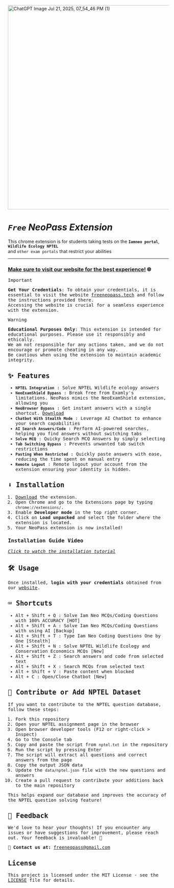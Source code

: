 <img width="1280" height="640" alt="ChatGPT Image Jul 21, 2025, 07_54_46 PM (1)" src="https://github.com/user-attachments/assets/13782830-8c68-4edb-acaf-4ff1310d7938" />

# <i>**`Free`** NeoPass Extension</i>

This chrome extension is for students taking tests on the **`Iamneo portal`**, **`Wildlife Ecology NPTEL`**<br> and `other exam portals` that restrict your abilities

---

### [**Make sure to visit our website for the best experience!**](https://www.freeneopass.tech) 🌐

<samp>
  
> [!IMPORTANT]
> **Get Your Credentials**: To obtain your credentials, it is essential to visit the website [freeneopass.tech](https://www.freeneopass.tech) and follow the instructions provided there.  
> Accessing the website is crucial for a seamless experience with the extension.  

> [!WARNING]
> **Educational Purposes Only**: This extension is intended for educational purposes. Please use it responsibly and ethically.  
> We am not responsible for any actions taken, and we do not encourage or promote cheating in any way.  
> Be cautious when using the extension to maintain academic integrity.

## ✨ Features

- **`NPTEL Integration`** : Solve NPTEL Wildlife ecology answers
- **`NeoExamShield Bypass`** : Break free from Examly's limitations.  NeoPass mimics the NeoExamShield extension, allowing you 
- **`NeoBrowser Bypass`** : Get instant answers with a single shortcut. [Download](https://drive.google.com/drive/u/1/folders/1Zz2icoyB0eaI2JBJKgP3C8zgAstK2rCs)
- **`Chatbot With Stealth Mode`** : Leverage AI Chatbot to enhance your search capabilities
- **`AI Search Answers/Code`** : Perform AI-powered searches, helping you find answers without switching tabs
- **`Solve MCQ`** : Quicky Search MCQ Answers by simply selecting
- **`Tab Switching Bypass`** : Prevents unwanted tab switch restrictions
- **`Pasting When Restricted`** : Quickly paste answers with ease, reducing the time spent on manual entry
- **`Remote Logout`** : Remote logout your account from the extension ensuring your identity is hidden.

## ⬇️ Installation

1. [Download](https://github.com/Max-Eee/NeoPass/archive/refs/heads/main.zip) the extension.
2. Open Chrome and go to the Extensions page by typing `chrome://extensions/`.
3. Enable **Developer mode** in the top right corner.
4. Click on **Load unpacked** and select the folder where the extension is located.
5. Your NeoPass extension is now installed!

### Installation Guide Video
[*Click to watch the installation tutorial*](https://drive.google.com/file/d/1PKyvMHfq8J9gI8JR8uCc38OmubYEXfd2/view)

## 🛠️ Usage

Once installed, **login with your credentials** obtained from our [website](https://www.freeneopass.tech).

## ⌨️ Shortcuts

- <kbd>Alt</kbd> + <kbd>Shift</kbd> + <kbd>Q</kbd> : Solve Iam Neo MCQs/Coding Questions with 100% ACCURACY [HOT]
- <kbd>Alt</kbd> + <kbd>Shift</kbd> + <kbd>A</kbd> : Solve Iam Neo MCQs/Coding Questions with using AI [Backup]
- <kbd>Alt</kbd> + <kbd>Shift</kbd> + <kbd>T</kbd> : Type Iam Neo Coding Questions One by One [Stealth]
- <kbd>Alt</kbd> + <kbd>Shift</kbd> + <kbd>N</kbd> : Solve NPTEL Wildlife Ecology and Conservation Economics MCQs [New]
- <kbd>Alt</kbd> + <kbd>Shift</kbd> + <kbd>Z</kbd> : Search answers and code from selected text  
- <kbd>Alt</kbd> + <kbd>Shift</kbd> + <kbd>X</kbd> : Search MCQs from selected text
- <kbd>Alt</kbd> + <kbd>Shift</kbd> + <kbd>V</kbd> : Paste content when blocked
- <kbd>Alt</kbd> + <kbd>C</kbd> : Open/Close Chatbot [New]

## 🤝 Contribute or Add NPTEL Dataset

If you want to contribute to the NPTEL question database, follow these steps:

1. Fork this repository
2. Open your NPTEL assignment page in the browser
3. Open browser developer tools (F12 or right-click > Inspect)
4. Go to the Console tab
5. Copy and paste the script from `nptel.txt` in the repository
6. Run the script by pressing Enter
7. The script will extract all questions and correct answers from the page
8. Copy the output JSON data
9. Update the `data/nptel.json` file with the new questions and answers
10. Create a pull request to contribute your additions back to the main repository

This helps expand our database and improves the accuracy of the NPTEL question solving feature!

## 💬 Feedback

We'd love to hear your thoughts! If you encounter any issues or have suggestions for improvement, please reach out. Your feedback is invaluable! 💌

📧 **Contact us at:** [freeneopass@gmail.com](mailto:freeneopass@gmail.com)

## License

This project is licensed under the MIT License - see the [LICENSE](LICENSE) file for details.

</samp>

